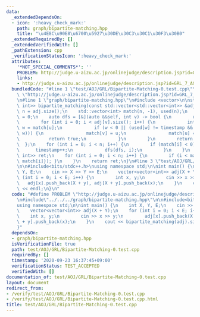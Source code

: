 ```yaml
---
data:
  _extendedDependsOn:
  - icon: ':heavy_check_mark:'
    path: graph/bipartite-matching.hpp
    title: "\u4E8C\u90E8\u6700\u5927\u30DE\u30C3\u30C1\u30F3\u30B0"
  _extendedRequiredBy: []
  _extendedVerifiedWith: []
  _pathExtension: cpp
  _verificationStatusIcon: ':heavy_check_mark:'
  attributes:
    '*NOT_SPECIAL_COMMENTS*': ''
    PROBLEM: http://judge.u-aizu.ac.jp/onlinejudge/description.jsp?id=GRL_7_A&lang=ja
    links:
    - http://judge.u-aizu.ac.jp/onlinejudge/description.jsp?id=GRL_7_A&lang=ja
  bundledCode: "#line 1 \"test/AOJ/GRL/Bipartite-Matching-0.test.cpp\"\n#define PROBLEM\
    \ \"http://judge.u-aizu.ac.jp/onlinejudge/description.jsp?id=GRL_7_A&lang=ja\"\
    \n#line 1 \"graph/bipartite-matching.hpp\"\n#include <vector>\n\nstd::vector<std::pair<int,\
    \ int>> bipartite_matching(const std::vector<std::vector<int>> &adj) {\n    int\
    \ n = adj.size();\n    std::vector<int> match(n, -1), used(n);\n    int timestamp\
    \ = 0;\n    auto dfs = [&](auto &&self, int v) -> bool {\n        used[v] = timestamp;\n\
    \        for (int i = 0; i < adj[v].size(); i++) {\n            int u = adj[v][i],\
    \ w = match[u];\n            if (w < 0 || (used[w] != timestamp && self(self,\
    \ w))) {\n                match[v] = u;\n                match[u] = v;\n     \
    \           return true;\n            }\n        }\n        return false;\n  \
    \  };\n    for (int i = 0; i < n; i++) {\n        if (match[i] < 0) {\n      \
    \      timestamp++;\n            dfs(dfs, i);\n        }\n    }\n    std::vector<std::pair<int,\
    \ int>> ret;\n    for (int i = 0; i < n; i++) {\n        if (i < match[i]) { ret.push_back({i,\
    \ match[i]}); }\n    }\n    return ret;\n}\n#line 3 \"test/AOJ/GRL/Bipartite-Matching-0.test.cpp\"\
    \n\n#include<bits/stdc++.h>\nusing namespace std;\n\nint main() {\n    int X,\
    \ Y, E;\n    cin >> X >> Y >> E;\n    vector<vector<int>> adj(X + Y);\n    for\
    \ (int i = 0; i < E; i++) {\n        int x, y;\n        cin >> x >> y;\n     \
    \   adj[x].push_back(X + y), adj[X + y].push_back(x);\n    }\n    cout << bipartite_matching(adj).size()\
    \ << endl;\n}\n"
  code: "#define PROBLEM \"http://judge.u-aizu.ac.jp/onlinejudge/description.jsp?id=GRL_7_A&lang=ja\"\
    \n#include\"../../../graph/bipartite-matching.hpp\"\n\n#include<bits/stdc++.h>\n\
    using namespace std;\n\nint main() {\n    int X, Y, E;\n    cin >> X >> Y >> E;\n\
    \    vector<vector<int>> adj(X + Y);\n    for (int i = 0; i < E; i++) {\n    \
    \    int x, y;\n        cin >> x >> y;\n        adj[x].push_back(X + y), adj[X\
    \ + y].push_back(x);\n    }\n    cout << bipartite_matching(adj).size() << endl;\n\
    }"
  dependsOn:
  - graph/bipartite-matching.hpp
  isVerificationFile: true
  path: test/AOJ/GRL/Bipartite-Matching-0.test.cpp
  requiredBy: []
  timestamp: '2020-09-23 16:37:45+09:00'
  verificationStatus: TEST_ACCEPTED
  verifiedWith: []
documentation_of: test/AOJ/GRL/Bipartite-Matching-0.test.cpp
layout: document
redirect_from:
- /verify/test/AOJ/GRL/Bipartite-Matching-0.test.cpp
- /verify/test/AOJ/GRL/Bipartite-Matching-0.test.cpp.html
title: test/AOJ/GRL/Bipartite-Matching-0.test.cpp
---
```

